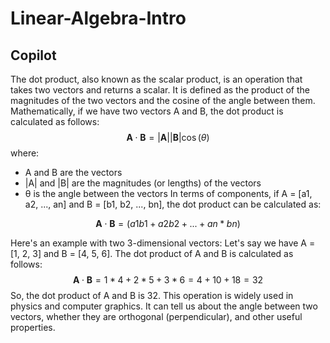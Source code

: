 # Linear-Algebra-Intro
## Copilot
The dot product, also known as the scalar product, is an operation that takes two vectors and returns a scalar. It is defined as the product of the magnitudes of the two vectors and the cosine of the angle between them.
Mathematically, if we have two vectors A and B, the dot product is calculated as follows:
$$\mathbf{A} \cdot \mathbf{B} = |\mathbf{A}| |\mathbf{B}| \cos(\theta)$$
where:
- A and B are the vectors
- |A| and |B| are the magnitudes (or lengths) of the vectors
- θ is the angle between the vectors
In terms of components, if A = [a1, a2, ..., an] and B = [b1, b2, ..., bn], the dot product can be calculated as:

$$\mathbf{A} \cdot \mathbf{B} = (a1b1 + a2b2 + ... + an*bn)$$

Here's an example with two 3-dimensional vectors:
Let's say we have A = [1, 2, 3] and B = [4, 5, 6]. The dot product of A and B is calculated as follows:
$$\mathbf{A} \cdot \mathbf{B} = 1 * 4 + 2 * 5 + 3*6 = 4 + 10 + 18 = 32$$
So, the dot product of A and B is 32. This operation is widely used in physics and computer graphics. It can tell us about the angle between two vectors, whether they are orthogonal (perpendicular), and other useful properties.
